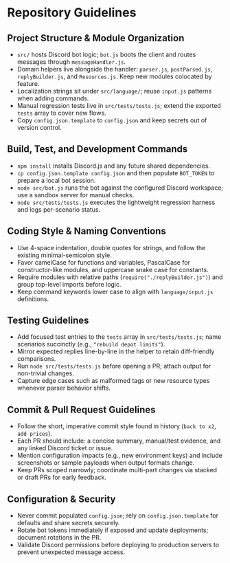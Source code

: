 # Repository Guidelines

## Project Structure & Module Organization
- `src/` hosts Discord bot logic; `bot.js` boots the client and routes messages through `messageHandler.js`.
- Domain helpers live alongside the handler: `parser.js`, `postParsed.js`, `replyBuilder.js`, and `Resources.js`. Keep new modules colocated by feature.
- Localization strings sit under `src/language/`; reuse `input.js` patterns when adding commands.
- Manual regression tests live in `src/tests/tests.js`; extend the exported `tests` array to cover new flows.
- Copy `config.json.template` to `config.json` and keep secrets out of version control.

## Build, Test, and Development Commands
- `npm install` installs Discord.js and any future shared dependencies.
- `cp config.json.template config.json` and then populate `BOT_TOKEN` to prepare a local bot session.
- `node src/bot.js` runs the bot against the configured Discord workspace; use a sandbox server for manual checks.
- `node src/tests/tests.js` executes the lightweight regression harness and logs per-scenario status.

## Coding Style & Naming Conventions
- Use 4-space indentation, double quotes for strings, and follow the existing minimal-semicolon style.
- Favor camelCase for functions and variables, PascalCase for constructor-like modules, and uppercase snake case for constants.
- Require modules with relative paths (`require("./replyBuilder.js")`) and group top-level imports before logic.
- Keep command keywords lower case to align with `language/input.js` definitions.

## Testing Guidelines
- Add focused test entries to the `tests` array in `src/tests/tests.js`; name scenarios succinctly (e.g., `"rebuild depot limits"`).
- Mirror expected replies line-by-line in the helper to retain diff-friendly comparisons.
- Run `node src/tests/tests.js` before opening a PR; attach output for non-trivial changes.
- Capture edge cases such as malformed tags or new resource types whenever parser behavior shifts.

## Commit & Pull Request Guidelines
- Follow the short, imperative commit style found in history (`back to x2`, `add prices`).
- Each PR should include: a concise summary, manual/test evidence, and any linked Discord ticket or issue.
- Mention configuration impacts (e.g., new environment keys) and include screenshots or sample payloads when output formats change.
- Keep PRs scoped narrowly; coordinate multi-part changes via stacked or draft PRs for early feedback.

## Configuration & Security
- Never commit populated `config.json`; rely on `config.json.template` for defaults and share secrets securely.
- Rotate bot tokens immediately if exposed and update deployments; document rotations in the PR.
- Validate Discord permissions before deploying to production servers to prevent unexpected message access.
